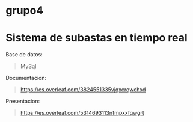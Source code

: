 # grupo4
# Sistema de subastas en tiempo real

Base de datos:

>MySql

Documentacion:

>https://es.overleaf.com/3824551335vjqxcrqwchxd

Presentacion:

>https://es.overleaf.com/5314693113nfmpxxfqwgrt
